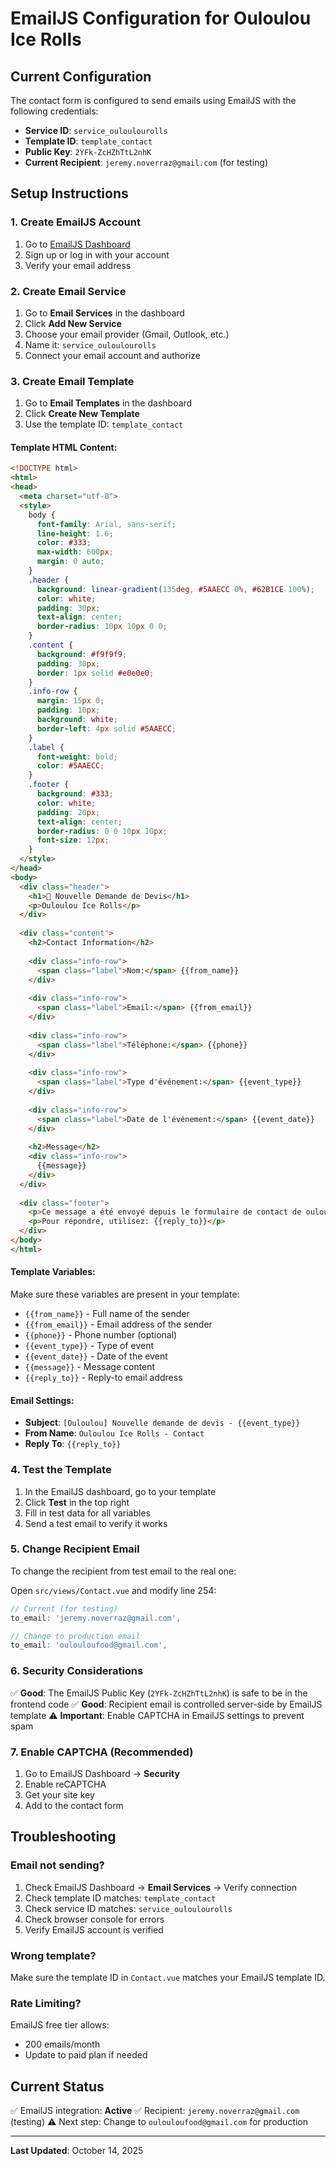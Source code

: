 # EmailJS Configuration for Ouloulou Ice Rolls

## Current Configuration

The contact form is configured to send emails using EmailJS with the following credentials:

- **Service ID**: `service_ouloulourolls`
- **Template ID**: `template_contact`
- **Public Key**: `2YFk-ZcHZhTtL2nhK`
- **Current Recipient**: `jeremy.noverraz@gmail.com` (for testing)

## Setup Instructions

### 1. Create EmailJS Account

1. Go to [EmailJS Dashboard](https://dashboard.emailjs.com/)
2. Sign up or log in with your account
3. Verify your email address

### 2. Create Email Service

1. Go to **Email Services** in the dashboard
2. Click **Add New Service**
3. Choose your email provider (Gmail, Outlook, etc.)
4. Name it: `service_ouloulourolls`
5. Connect your email account and authorize

### 3. Create Email Template

1. Go to **Email Templates** in the dashboard
2. Click **Create New Template**
3. Use the template ID: `template_contact`

#### Template HTML Content:

```html
<!DOCTYPE html>
<html>
<head>
  <meta charset="utf-8">
  <style>
    body {
      font-family: Arial, sans-serif;
      line-height: 1.6;
      color: #333;
      max-width: 600px;
      margin: 0 auto;
    }
    .header {
      background: linear-gradient(135deg, #5AAECC 0%, #62B1CE 100%);
      color: white;
      padding: 30px;
      text-align: center;
      border-radius: 10px 10px 0 0;
    }
    .content {
      background: #f9f9f9;
      padding: 30px;
      border: 1px solid #e0e0e0;
    }
    .info-row {
      margin: 15px 0;
      padding: 10px;
      background: white;
      border-left: 4px solid #5AAECC;
    }
    .label {
      font-weight: bold;
      color: #5AAECC;
    }
    .footer {
      background: #333;
      color: white;
      padding: 20px;
      text-align: center;
      border-radius: 0 0 10px 10px;
      font-size: 12px;
    }
  </style>
</head>
<body>
  <div class="header">
    <h1>🍦 Nouvelle Demande de Devis</h1>
    <p>Ouloulou Ice Rolls</p>
  </div>
  
  <div class="content">
    <h2>Contact Information</h2>
    
    <div class="info-row">
      <span class="label">Nom:</span> {{from_name}}
    </div>
    
    <div class="info-row">
      <span class="label">Email:</span> {{from_email}}
    </div>
    
    <div class="info-row">
      <span class="label">Téléphone:</span> {{phone}}
    </div>
    
    <div class="info-row">
      <span class="label">Type d'événement:</span> {{event_type}}
    </div>
    
    <div class="info-row">
      <span class="label">Date de l'événement:</span> {{event_date}}
    </div>
    
    <h2>Message</h2>
    <div class="info-row">
      {{message}}
    </div>
  </div>
  
  <div class="footer">
    <p>Ce message a été envoyé depuis le formulaire de contact de ouloulouicerolls.ch</p>
    <p>Pour répondre, utilisez: {{reply_to}}</p>
  </div>
</body>
</html>
```

#### Template Variables:

Make sure these variables are present in your template:

- `{{from_name}}` - Full name of the sender
- `{{from_email}}` - Email address of the sender
- `{{phone}}` - Phone number (optional)
- `{{event_type}}` - Type of event
- `{{event_date}}` - Date of the event
- `{{message}}` - Message content
- `{{reply_to}}` - Reply-to email address

#### Email Settings:

- **Subject**: `[Ouloulou] Nouvelle demande de devis - {{event_type}}`
- **From Name**: `Ouloulou Ice Rolls - Contact`
- **Reply To**: `{{reply_to}}`

### 4. Test the Template

1. In the EmailJS dashboard, go to your template
2. Click **Test** in the top right
3. Fill in test data for all variables
4. Send a test email to verify it works

### 5. Change Recipient Email

To change the recipient from test email to the real one:

Open `src/views/Contact.vue` and modify line 254:

```javascript
// Current (for testing)
to_email: 'jeremy.noverraz@gmail.com',

// Change to production email
to_email: 'oulouloufood@gmail.com',
```

### 6. Security Considerations

✅ **Good**: The EmailJS Public Key (`2YFk-ZcHZhTtL2nhK`) is safe to be in the frontend code
✅ **Good**: Recipient email is controlled server-side by EmailJS template
⚠️ **Important**: Enable CAPTCHA in EmailJS settings to prevent spam

### 7. Enable CAPTCHA (Recommended)

1. Go to EmailJS Dashboard → **Security**
2. Enable reCAPTCHA
3. Get your site key
4. Add to the contact form

## Troubleshooting

### Email not sending?

1. Check EmailJS Dashboard → **Email Services** → Verify connection
2. Check template ID matches: `template_contact`
3. Check service ID matches: `service_ouloulourolls`
4. Check browser console for errors
5. Verify EmailJS account is verified

### Wrong template?

Make sure the template ID in `Contact.vue` matches your EmailJS template ID.

### Rate Limiting?

EmailJS free tier allows:
- 200 emails/month
- Update to paid plan if needed

## Current Status

✅ EmailJS integration: **Active**
✅ Recipient: `jeremy.noverraz@gmail.com` (testing)
⚠️ Next step: Change to `oulouloufood@gmail.com` for production

---

**Last Updated**: October 14, 2025

